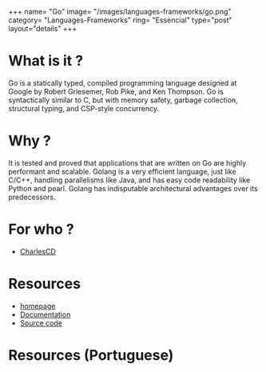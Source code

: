 +++
name= "Go"
image= "/images/languages-frameworks/go.png"
category= "Languages-Frameworks"
ring= "Essencial"
type="post"
layout="details"
+++

# What is it ?

Go is a statically typed, compiled programming language designed at Google by Robert Griesemer, Rob Pike, and Ken Thompson. Go is syntactically similar to C, but with memory safety, garbage collection, structural typing, and CSP-style concurrency.


# Why ?

It is tested and proved that applications that are written on Go are highly performant and scalable. Golang is a very efficient language, just like C/C++, handling parallelisms like Java, and has easy code readability like Python and pearl. Golang has indisputable architectural advantages over its predecessors.

# For who ?
* [CharlesCD](https://charlescd.io/)

# Resources
* [homepage](https://golang.org/)
* [Documentation](https://golang.org/doc/)
* [Source code](https://github.com/google/go-github)


# Resources (Portuguese)

